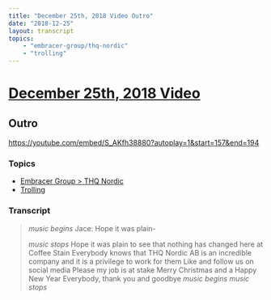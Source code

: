 ```yaml
---
title: "December 25th, 2018 Video Outro"
date: "2018-12-25"
layout: transcript
topics:
    - "embracer-group/thq-nordic"
    - "trolling"
---
```

# [December 25th, 2018 Video](../2018-12-25.md)
## Outro
https://youtube.com/embed/S_AKfh38880?autoplay=1&start=157&end=194

### Topics
* [Embracer Group > THQ Nordic](../topics/embracer-group/thq-nordic.md)
* [Trolling](../topics/trolling.md)

### Transcript

> *music begins*
Jace: Hope it was plain-
>
> *music stops* Hope it was plain to see that nothing has changed here at Coffee Stain Everybody knows that THQ Nordic AB is an incredible company and it is a privilege to work for them Like and follow us on social media Please my job is at stake Merry Christmas and a Happy New Year Everybody, thank you and goodbye *music begins* *music stops*

